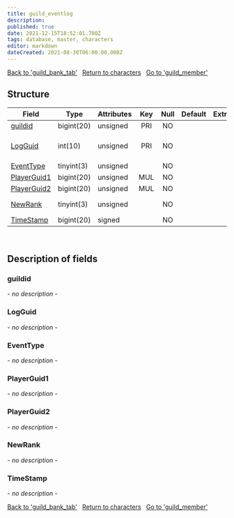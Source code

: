 ```yaml
---
title: guild_eventlog
description: 
published: true
date: 2021-12-15T18:52:01.700Z
tags: database, master, characters
editor: markdown
dateCreated: 2021-08-30T06:00:00.000Z
---
```


<a href="https://trinitycore.info/en/database/master/characters/guild_bank_tab" class="mt-5 v-btn v-btn--depressed v-btn--flat v-btn--outlined theme--light v-size--default darkblue--text text--lighten-3"><span class="v-btn__content"><i aria-hidden="true" class="v-icon notranslate v-icon--left mdi mdi-arrow-left theme--light"></i><span>Back to 'guild_bank_tab'</span></span></a>&nbsp;&nbsp;&nbsp;<a href="https://trinitycore.info/en/database/master/characters/home" class="mt-5 v-btn v-btn--depressed v-btn--flat v-btn--outlined theme--light v-size--default darkblue--text text--lighten-3"><span class="v-btn__content"><i aria-hidden="true" class="v-icon notranslate v-icon--left mdi mdi-home-outline theme--light"></i><span>Return to characters</span></span></a>&nbsp;&nbsp;&nbsp;<a href="https://trinitycore.info/en/database/master/characters/guild_member" class="mt-5 v-btn v-btn--depressed v-btn--flat v-btn--outlined theme--light v-size--default darkblue--text text--lighten-3"><span class="v-btn__content"><span>Go to 'guild_member'</span><i aria-hidden="true" class="v-icon notranslate v-icon--right mdi mdi-arrow-right theme--light"></i></span></a>

## Structure

| Field | Type | Attributes | Key | Null | Default | Extra | Comment |
| --- | --- | --- | :---: | :---: | --- | --- | --- |
| [guildid](#guildid) | bigint(20) | unsigned | PRI | NO |  |  | Guild Identificator |
| [LogGuid](#logguid) | int(10) | unsigned | PRI | NO |  |  | Log record identificator - auxiliary column |
| [EventType](#eventtype) | tinyint(3) | unsigned |  | NO |  |  | Event type |
| [PlayerGuid1](#playerguid1) | bigint(20) | unsigned | MUL | NO |  |  | Player 1 |
| [PlayerGuid2](#playerguid2) | bigint(20) | unsigned | MUL | NO |  |  | Player 2 |
| [NewRank](#newrank) | tinyint(3) | unsigned |  | NO |  |  | New rank(in case promotion/demotion) |
| [TimeStamp](#timestamp) | bigint(20) | signed |  | NO |  |  | Event UNIX time |
&nbsp;
## Description of fields

### guildid
*- no description -*
&nbsp;

### LogGuid
*- no description -*
&nbsp;

### EventType
*- no description -*
&nbsp;

### PlayerGuid1
*- no description -*
&nbsp;

### PlayerGuid2
*- no description -*
&nbsp;

### NewRank
*- no description -*
&nbsp;

### TimeStamp
*- no description -*
&nbsp;

<a href="https://trinitycore.info/en/database/master/characters/guild_bank_tab" class="mt-5 v-btn v-btn--depressed v-btn--flat v-btn--outlined theme--light v-size--default darkblue--text text--lighten-3"><span class="v-btn__content"><i aria-hidden="true" class="v-icon notranslate v-icon--left mdi mdi-arrow-left theme--light"></i><span>Back to 'guild_bank_tab'</span></span></a>&nbsp;&nbsp;&nbsp;<a href="https://trinitycore.info/en/database/master/characters/home" class="mt-5 v-btn v-btn--depressed v-btn--flat v-btn--outlined theme--light v-size--default darkblue--text text--lighten-3"><span class="v-btn__content"><i aria-hidden="true" class="v-icon notranslate v-icon--left mdi mdi-home-outline theme--light"></i><span>Return to characters</span></span></a>&nbsp;&nbsp;&nbsp;<a href="https://trinitycore.info/en/database/master/characters/guild_member" class="mt-5 v-btn v-btn--depressed v-btn--flat v-btn--outlined theme--light v-size--default darkblue--text text--lighten-3"><span class="v-btn__content"><span>Go to 'guild_member'</span><i aria-hidden="true" class="v-icon notranslate v-icon--right mdi mdi-arrow-right theme--light"></i></span></a>

